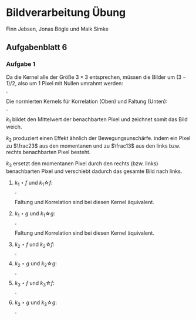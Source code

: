 # Bildverarbeitung Übung

Finn Jebsen, Jonas Bögle und Maik Simke

## Aufgabenblatt 6

### Aufgabe 1

Da die Kernel alle der Größe $3 \times 3$ entsprechen, müssen die Bilder um $(3 - 1) / 2$, also um 1 Pixel mit Nullen umrahmt werden:

<img src="C:\Users\Maik\Desktop\Uni\Semester 4\Bildverarbeitung\Übung\Übung 7\aufgabenblatt-7_aufgabe-1_1.jpg" style="zoom:25%;" />



Die normierten Kernels für Korrelation (Oben) und Faltung (Unten):

<img src="C:\Users\Maik\Desktop\Uni\Semester 4\Bildverarbeitung\Übung\Übung 7\aufgabenblatt-7_aufgabe-1_2.jpg" style="zoom:25% ; "/>



$k_1$ bildet den Mittelwert der benachbarten Pixel und zeichnet somit das Bild weich.

$k_2$ produziert einen Effekt ähnlich der Bewegungsunschärfe. indem ein Pixel zu $\frac23$ aus den momentanen und zu $\frac13$ aus den links bzw. rechts benachbarten Pixel besteht.

$k_3$ ersetzt den momentanen Pixel durch den rechts (bzw. links) benachbarten Pixel und verschiebt dadurch das gesamte Bild nach links.



1. $k_1 \star f$ und $k_1 ☆ f$:

   <img src="C:\Users\Maik\Desktop\Uni\Semester 4\Bildverarbeitung\Übung\Übung 7\aufgabenblatt-7_aufgabe-1_3.jpg" style="zoom:25%;"/>

   Faltung und Korrelation sind bei diesen Kernel äquivalent.

   

2. $k_1 \star g$ und $k_1 ☆ g$:

   <img src="C:\Users\Maik\Desktop\Uni\Semester 4\Bildverarbeitung\Übung\Übung 7\aufgabenblatt-7_aufgabe-1_4.jpg" style="zoom:25%;" />

   Faltung und Korrelation sind bei diesen Kernel äquivalent.

   

3. $k_2 \star f$ und $k_2 ☆ f$:

   <img src="C:\Users\Maik\Desktop\Uni\Semester 4\Bildverarbeitung\Übung\Übung 7\aufgabenblatt-7_aufgabe-1_5.jpg" style="zoom:25%;" />

   
   
   


4. $k_2 \star g$ und $k_2 ☆ g$:

   <img src="C:\Users\Maik\Desktop\Uni\Semester 4\Bildverarbeitung\Übung\Übung 7\aufgabenblatt-7_aufgabe-1_6.jpg" style="zoom:25%;" />

   

5. $k_3 \star f$ und $k_3 ☆ f$:

   <img src="C:\Users\Maik\Desktop\Uni\Semester 4\Bildverarbeitung\Übung\Übung 7\aufgabenblatt-7_aufgabe-1_7.jpg" style="zoom:25%;" />

   

6. $k_3 \star g$ und $k_3 ☆ g$:

   <img src="C:\Users\Maik\Desktop\Uni\Semester 4\Bildverarbeitung\Übung\Übung 7\aufgabenblatt-7_aufgabe-1_8.jpg" style="zoom:25%;" />

